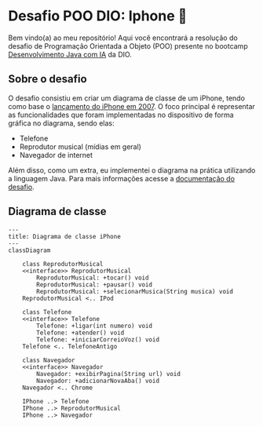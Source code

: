 # Desafio POO DIO: Iphone 📱

Bem vindo(a) ao meu repositório! Aqui você encontrará a resolução do desafio de Programação Orientada a Objeto (POO) presente no bootcamp [Desenvolvimento Java com IA](https://web.dio.me/track/coding-future-gft-desenvolvimento-java-com-ia) da DIO.

## Sobre o desafio

O desafio consistiu em criar um diagrama de classe de um iPhone, tendo como base o [lançamento do iPhone em 2007](https://www.youtube.com/watch?v=9ou608QQRq8). O foco principal é representar as funcionalidades que foram implementadas no dispositivo de forma gráfica no diagrama, sendo elas:

- Telefone
- Reprodutor musical (mídias em geral)
- Navegador de internet

Além disso, como um extra, eu implementei o diagrama na prática utilizando a linguagem Java. Para mais informações acesse a [documentação do desafio](https://github.com/digitalinnovationone/trilha-java-basico/blob/main/desafios/poo/README.md).

## Diagrama de classe

```mermaid
---
title: Diagrama de classe iPhone
---
classDiagram

    class ReprodutorMusical
    <<interface>> ReprodutorMusical
        ReprodutorMusical: +tocar() void
        ReprodutorMusical: +pausar() void
        ReprodutorMusical: +selecionarMusica(String musica) void
    ReprodutorMusical <.. IPod

    class Telefone
    <<interface>> Telefone
        Telefone: +ligar(int numero) void
        Telefone: +atender() void
        Telefone: +iniciarCorreioVoz() void
    Telefone <.. TelefoneAntigo

    class Navegador
    <<interface>> Navegador
        Navegador: +exibirPagina(String url) void
        Navegador: +adicionarNovaAba() void
    Navegador <.. Chrome

    IPhone ..> Telefone
    IPhone ..> ReprodutorMusical
    IPhone ..> Navegador
```
